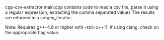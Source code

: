 cpp-csv-extractor main.cpp contains code to read a csv file, parse it using a regular expression, extracting the comma separated values
The results are returned in a sregex_iterator.

Note: Requires g++-4.9 or higher with -std=c++11. If using clang, check on the appropriate flag value.
